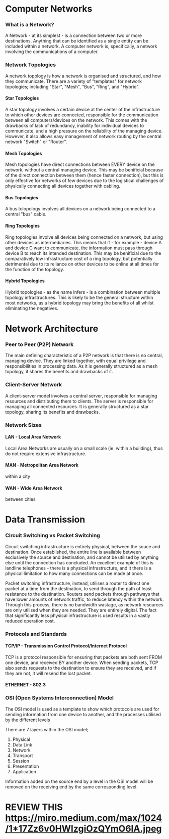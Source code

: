 # Computer Networks

### What is a Network?
A Network - at its simplest - is a connection between two or more destinations. Anything that can be identified as a single entity can be included within a network. A computer network is, specifically, a network involving the communications of a computer.

### Network Topologies
A network topology is how a network is organised and structured, and how they communicate. There are a variety of "templates" for network topologies; including "Star", "Mesh", "Bus", "Ring", and "Hybrid".

#### Star Topologies
A star topology involves a certain device at the center of the infrastructure to which other devices are connected, responsible for the communication between all computers/devices on the network. This comes with the drawbacks of lack of redundancy, inability for individual devices to communicate, and a high pressure on the reliability of the managing device. However, it also allows easy management of network routing by the central network "Switch" or "Router".

#### Mesh Topologies
Mesh topologies have direct connections between EVERY device on the network, without a central managing device. This may be benificial because of the direct connection between them (hence faster connection), but this is only effective for networks of few devices due to the logistical challenges of physically connecting all devices together with cabling.

#### Bus Topologies
A bus tolopology involves all devices on a network being connected to a central "bus" cable. 

#### Ring Topologies
Ring topologies involve all devices being connected on a network, but using other devices as intermediaries. This means that if - for example - device A and device C want to communicate, the information must pass through device B to reach its intended destination. This may be benificial due to the comparatively low infrastructure cost of a ring topology, but potentially detrimental due to its reliance on other devices to be online at all times for the function of the topology.

#### Hybrid Topologies
Hybrid topologies - as the name infers - is a combination between multiple topology infrastructures. This is likely to be the general structure within most networks, as a hybrid topology may bring the benefits of all whilst eliminating the negatives.

# Network Architecture
### Peer to Peer (P2P) Network
The main defining characteristic of a P2P network is that there is no central, managing device. They are linked together, with equal privilege and responsibilities in processing data. As it is generally structured as a mesh topology, it shares the benefits and drawbacks of it.

### Client-Server Network
A client-server model involves a central server, responsible for managing resources and distributing them to clients. The server is responsible for managing all connected resources. It is generally structured as a star topology, sharing its benefits and drawbacks.

### Network Sizes
#### LAN - Local Area Network
Local Area Networks are usually on a small scale (ie. within a building), thus do not require extensive infrastructure.
#### MAN - Metropolitan Area Network
within a city
#### WAN - Wide Area Network
between cities

# Data Transmission

### Circuit Switching vs Packet Switching
Circuit switching infrastructure is entirely physical, between the souce and destination. Once established, the entire line is available between exclusively the source and destination, and cannot be utilised by anything else until the connection has concluded. An excellent example of this is landline telephones - there is a physical infrastructure, and it there is a physical limitation to how many connections can be made at once. 

Packet switching infrastructure, instead, utilises a router to direct one packet at a time from the destination, to send through the path of least resistance to the destination. Routers send packets through pathways that have lower amounts of network traffic, to reduce latency within the network. Through this process, there is no bandwidth wastage, as network resources are only utilised when they are needed. They are entirely digital. The fact that significantly less physical infrastructure is used results in a vastly reduced operation cost.

### Protocols and Standards

#### TCP/IP - Transmission Control Protocol/Internet Protocol
TCP is a protocol responsible for ensuring that packets are both sent FROM one device, and received BY another device. When sending packets, TCP also sends requests to the destination to ensure they are received, and if they are not, it will resend the lost packet.

#### ETHERNET - 802.3

### OSI (Open Systems Interconnection) Model
The OSI model is used as a template to show which protocols are used for sending information from one device to another, and the processes utilised by the different levels

There are 7 layers within the OSI model;
1. Physical
2. Data Link
3. Network
4. Transport
5. Session
6. Presentation
7. Application


Information added on the source end by a level in the OSI model will be removed on the receiving end by the same corresponding level.

# REVIEW THIS https://miro.medium.com/max/1024/1*17Zz6v0HWIzgiOzQYmO6lA.jpeg
